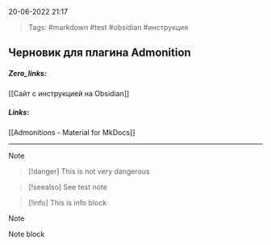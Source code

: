 20-06-2022            21:17

>Tags: #markdown #test #obsidian #инструкция 


## Черновик для плагина Admonition

##### Zero_links: 
[[Сайт с инструкцией на Obsidian]]

##### Links: 
[[Admonitions - Material for MkDocs]]

---

> [!note]


> [!danger] 
> This is not very dangerous

> [!seealso] 
> See test note


> [!info] 
> This is info block


> [!note]
> Note block






